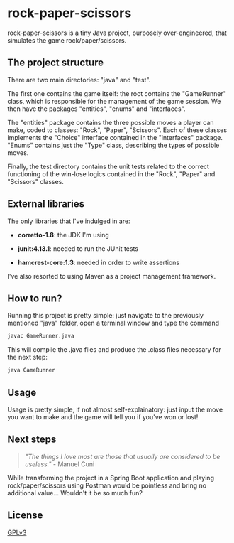 # rock-paper-scissors

rock-paper-scissors is a tiny Java project, purposely over-engineered, that simulates the game rock/paper/scissors.

## The project structure

There are two main directories: "java" and "test".

The first one contains the game itself: the root contains the "GameRunner" class, which is responsible for the management of the game session. We then have the packages "entities", "enums" and "interfaces".

The "entities" package contains the three possible moves a player can make, coded to classes: "Rock", "Paper", "Scissors". Each of these classes implements the "Choice" interface contained in the "interfaces" package. "Enums" contains just the "Type" class, describing the types of possible moves.

Finally, the test directory contains the unit tests related to the correct functioning of the win-lose logics contained in the "Rock", "Paper" and "Scissors" classes.

## External libraries

The only libraries that I've indulged in are:

- **corretto-1.8**: the JDK I'm using

- **junit:4.13.1**: needed to run the JUnit tests

- **hamcrest-core:1.3**: needed in order to write assertions

I've also resorted to using Maven as a project management framework.


## How to run?
Running this project is pretty simple: just navigate to the previously mentioned "java" folder, open a terminal window and type the command


```bash
javac GameRunner.java
```
This will compile the .java files and produce the .class files necessary for the next step:

```bash
java GameRunner
```

## Usage

Usage is pretty simple, if not almost self-explainatory: just input the move you want to make and the game will tell you if you've won or lost!

## Next steps

>_"The things I love most are those that usually are considered to be useless."_ - Manuel Cuni

While transforming the project in a Spring Boot application and playing rock/paper/scissors using Postman would be pointless and bring no additional value... Wouldn't it be so much fun?



## License

[GPLv3](https://www.gnu.org/licenses/gpl-3.0.html)